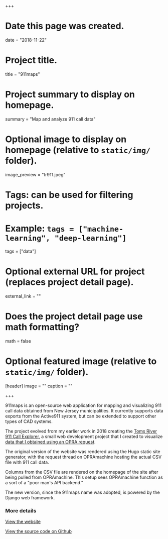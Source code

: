 +++
# Date this page was created.
date = "2018-11-22"

# Project title.
title = "911maps"

# Project summary to display on homepage.
summary = "Map and analyze 911 call data"

# Optional image to display on homepage (relative to `static/img/` folder).
image_preview = "tr911.jpeg"

# Tags: can be used for filtering projects.
# Example: `tags = ["machine-learning", "deep-learning"]`
tags = ["data"]

# Optional external URL for project (replaces project detail page).
external_link = ""

# Does the project detail page use math formatting?
math = false

# Optional featured image (relative to `static/img/` folder).
[header]
image = ""
caption = ""

+++

911maps is an open-source web application for mapping and visualizing 911 call data obtained from New Jersey municipalities. It currently supports data exports from the Active911 system, but can be extended to support other types of CAD systems.

The project evolved from my earlier work in 2018 creating the [Toms River 911 Call Explorer](https://tr911test.rozzi.media), a small web development project that I
created to visualize [data that I obtained using an OPRA request](https://opramachine.com/request/active911_call_data_may_1st_to_j_2).

The original version of the website was rendered using the Hugo static site generator, with the request thread on OPRAmachine hosting the actual CSV file with 911 call data.

Columns from the CSV file are rendered on the homepage of the site after being pulled from OPRAmachine. This setup sees OPRAmachine function as a sort of a "poor man's API backend."

The new version, since the 911maps name was adopted, is powered by the Django web framework.

### More details

[View the website](https://911ma.ps)

[View the source code on Github](https://github.com/gavinrozzi/toms-river-911-calls)